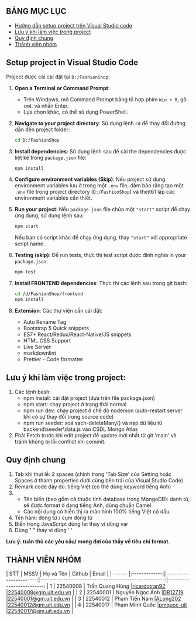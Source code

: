 ## BẢNG MỤC LỤC

* [Hướng dẫn setup project trên Visual Studio code](#SetupProjectinVisualStudioCode)
* [Lưu ý khi làm việc trong project](#projectnotice)
* [Quy định chung](#quydinhchung)
* [Thành viên nhóm](#thanhvien)
<!-- * [ ](#giangvien) -->
<!-- * [ Đồ án môn học](#doan) -->

## Setup project in Visual Studio Code

<a name="SetupProjectinVisualStudioCode"></a>
Project được cài cài đặt tại `D:/FashionShop`:

1. **Open a Terminal or Command Prompt**:
   * Trên Windows, mở Command Prompt bằng tổ hợp phím `Win + R`, gõ `cmd`, và nhấn Enter.
   * Lựa chọn khác, có thể sử dụng PowerShell.

2. **Navigate to your project directory**:
   Sử dụng lệnh `cd` để thay đổi đường dẫn đến project folder:

   ```bash
   cd D:/FashionShop
   ```

3. **Install dependencies**:
   Sử dụng lệnh sau để cài the dependencies được liệt kê trong `package.json` file:

   ```bash
   npm install
   ```

4. **Configure environment variables (Skip)**:
   Nếu project sử dụng environment variables lưu ở trong một `.env` file, đảm bảo rằng tạo một `.env` file trong project directory (`D:/FashionShop`)  và theit61 lập các environment variables cần thiết.

5. **Run your project**:
   Nếu `package.json` file chứa một `"start"` script để chạy ứng dụng, sử dụng lệnh sau:

   ```bash
   npm start
   ```

   Nếu bạn có script khác để chạy ứng dụng, thay `"start"` với appropriate script name.

6. **Testing (skip)**:
   Để run tests, thực thi test script được định nghĩa in your `package.json`:

   ```bash
   npm test
   ```

7. **Install FRONTEND dependencies**:
   Thực thi các lệnh sau trong git bash:

   ```bash
   cd /d/FashionShop/frontend
   npm install
   ```

8. **Extension**:
   Các thư viện cần cài đặt:
   * Auto Rename Tag
   * Bootstrap 5 Quick snippets
   * ES7+ React/Redux/React-Native/JS snippets
   * HTML CSS Support
   * Live Server
   * markdownlint
   * Prettier - Code formatter

## Lưu ý khi làm việc trong project:

<a name="projectnotice"></a>
1. Các lệnh bash:
   * npm install: cài đặt project (dựa trên file package.json)
   * npm start: chạy project ở trạng thái normal
   * npm run dev: chạy project ở chế độ nodemon (auto-restart server khi có sự thay đổi trong source code)
   * npm run seeder: xoá sạch-deleteMany() và nạp dữ liệu từ backend\seeder\data.js vào CSDL Mongo Atlas
2. Phải Fetch trước khi edit project để update mới nhất từ git 'main' và tránh không bị lỗi conflict khi commit.


## Quy định chung

<a name="quydinhchung"></a>

1. Tab khi thụt lề: 2 spaces (chỉnh trong 'Tab Size' của Setting hoặc Spaces ở thanh properties dưới cùng bên trái của Visual Studio Code)
2. Remark code đầy đủ: tiếng Việt (có thể dùng keyword tiếng Anh)
3. * Tên biến (bao gồm cả thuộc tính database trong MongoDB): danh từ, sẽ được format ở dạng tiếng Anh, dùng chuẩn Camel
   * Các nội dung có hiển thị ra màn hình 100% tiếng Việt có dấu.
4. Tên hàm: động từ / cụm động từ
5. Biến trong JavaScript dùng let thay vì dùng var
6. Dùng " " thay vì dùng ' '

**Lưu ý: tuân thủ các yêu cầu/ mong đợi của thầy về tiêu chí format.**



## THÀNH VIÊN NHÓM

<a name="thanhvien"></a>
| STT    | MSSV          | Họ và Tên              | Github                                               | Email                   |
| ------ |:-------------:| ----------------------:|-----------------------------------------------------:|-------------------------:
| 1      | 22540008      | Trần Quang Hùng        |[ricardotran92](https://github.com/ricardotran92)     |<22540008@gm.uit.edu.vn>   |
| 2      | 22540001      | Nguyễn Ngọc Ánh        |[DR12719](https://github.com/DR12719)                 |<22540001@gm.uit.edu.vn>   |
| 3      | 22540012      | Phạm Tiến Nam          |[ALong202](https://github.com/ALong202)               |<22540012@gm.uit.edu.vn>   |
| 4      | 22540017      | Phạm Minh Quốc         |[pmquoc-uit](https://github.com/pmquoc-uit)           |<22540017@gm.uit.edu.vn>   |
